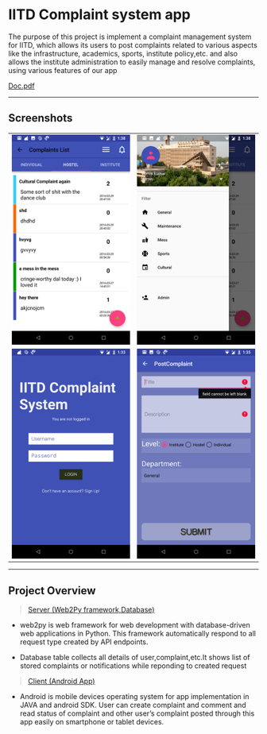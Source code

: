 # IITD Complaint system app

The purpose of this project is implement a complaint management system for IITD, which allows its users to post complaints related to various aspects like the infrastructure, academics, sports, institute policy,etc. and also allows the institute administration to easily manage and resolve complaints, using various features of our app

[Doc.pdf](docs/document.pdf)

---

## Screenshots

  <table>
    <tr>
     <td><img src="docs/complaintList.png"></td>
     <td><img src="docs/drawer.png"></td>
    <tr> 
      <td><img src="docs/login.png"></td>
      <td><img src="docs/postComplaint.png"></td>
    </tr>
  </table>
  
---

## Project Overview

> [Server (Web2Py framework,Database)](https://github.com/ashley8jain/IITD-complaint-system-web)

* web2py is web framework for web development with database-driven web applications in Python. This framework automatically respond to all request type created by API endpoints.

* Database table collects all details of user,complaint,etc.It shows list of stored complaints or notifications while reponding to created request

> [Client (Android App)](https://github.com/ashley8jain/IITD-Complaint-system-app)

* Android is mobile devices operating system for app implementation in JAVA and android SDK. User can create complaint and comment and read status of complaint and other user’s complaint posted through this app easily on smartphone or tablet devices.
